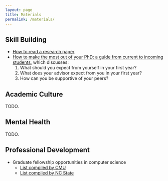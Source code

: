 ```yaml
---
layout: page
title: Materials
permalink: /materials/
---
```


## Skill Building

* [How to read a research paper](/harvard-cs290/materials/how-to-read-a-research-paper)
* [How to make the most out of your PhD: a guide from current to incoming students](https://yanivyacoby.github.io/a-guide-to-your-phd/guide.html), which discusses:
  1. What should you expect from yourself in your first year?
  2. What does your advisor expect from you in your first year?
  3. How can you be supportive of your peers?


## Academic Culture

TODO.

## Mental Health

TODO.

## Professional Development

* Graduate fellowship opportunities in computer science
  * [List compiled by CMU](https://www.cs.cmu.edu/~gradfellowships/)
  * [List compiled by NC State](https://www.csc.ncsu.edu/dgp/fellowships.html)
